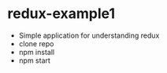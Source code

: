 # redux-example1

- Simple application for understanding redux
- clone repo
- npm install
- npm start